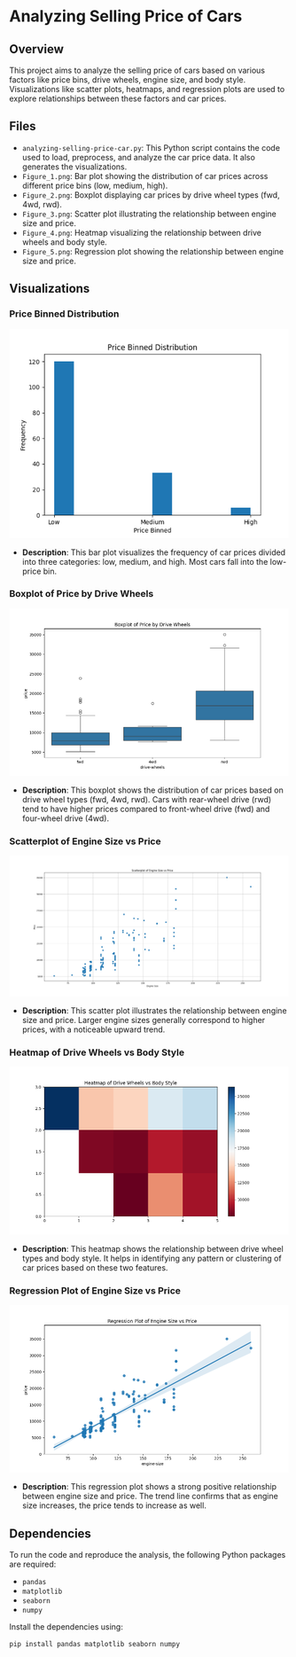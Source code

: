 # Analyzing Selling Price of Cars

## Overview
This project aims to analyze the selling price of cars based on various factors like price bins, drive wheels, engine size, and body style. Visualizations like scatter plots, heatmaps, and regression plots are used to explore relationships between these factors and car prices.

## Files
- `analyzing-selling-price-car.py`: This Python script contains the code used to load, preprocess, and analyze the car price data. It also generates the visualizations.
- `Figure_1.png`: Bar plot showing the distribution of car prices across different price bins (low, medium, high).
- `Figure_2.png`: Boxplot displaying car prices by drive wheel types (fwd, 4wd, rwd).
- `Figure_3.png`: Scatter plot illustrating the relationship between engine size and price.
- `Figure_4.png`: Heatmap visualizing the relationship between drive wheels and body style.
- `Figure_5.png`: Regression plot showing the relationship between engine size and price.

## Visualizations
### Price Binned Distribution
![Price Binned Distribution](./Figure_1.png)
- **Description**: This bar plot visualizes the frequency of car prices divided into three categories: low, medium, and high. Most cars fall into the low-price bin.

### Boxplot of Price by Drive Wheels
![Boxplot of Price by Drive Wheels](./Figure_2.png)
- **Description**: This boxplot shows the distribution of car prices based on drive wheel types (fwd, 4wd, rwd). Cars with rear-wheel drive (rwd) tend to have higher prices compared to front-wheel drive (fwd) and four-wheel drive (4wd).

### Scatterplot of Engine Size vs Price
![Scatterplot of Engine Size vs Price](./Figure_3.png)
- **Description**: This scatter plot illustrates the relationship between engine size and price. Larger engine sizes generally correspond to higher prices, with a noticeable upward trend.

### Heatmap of Drive Wheels vs Body Style
![Heatmap of Drive Wheels vs Body Style](./Figure_4.png)
- **Description**: This heatmap shows the relationship between drive wheel types and body style. It helps in identifying any pattern or clustering of car prices based on these two features.

### Regression Plot of Engine Size vs Price
![Regression Plot of Engine Size vs Price](./Figure_5.png)
- **Description**: This regression plot shows a strong positive relationship between engine size and price. The trend line confirms that as engine size increases, the price tends to increase as well.

## Dependencies
To run the code and reproduce the analysis, the following Python packages are required:
- `pandas`
- `matplotlib`
- `seaborn`
- `numpy`

Install the dependencies using:
```bash
pip install pandas matplotlib seaborn numpy
